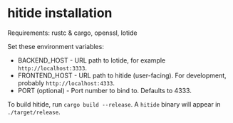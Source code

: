 # hitide installation
Requirements: rustc & cargo, openssl, lotide

Set these environment variables:
 - BACKEND_HOST - URL path to lotide, for example `http://localhost:3333`.
 - FRONTEND_HOST - URL path to hitide (user-facing). For development, probably `http://localhost:4333`.
 - PORT (optional) - Port number to bind to. Defaults to 4333.

To build hitide, run `cargo build --release`. A `hitide` binary will appear in `./target/release`.
